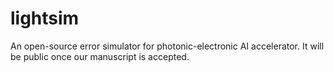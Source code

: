 # lightsim
An open-source error simulator for photonic-electronic AI accelerator. It will be public once our manuscript is accepted.
